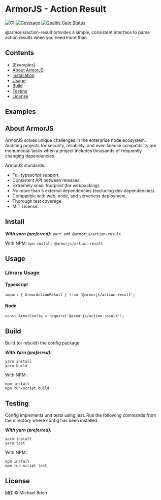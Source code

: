# ArmorJS - Action Result

![CI](https://github.com/armorjs/action-result/workflows/CI/badge.svg?branch=master) [![Coverage](https://sonarcloud.io/api/project_badges/measure?project=armorjs_action-result&metric=coverage)](https://sonarcloud.io/dashboard?id=armorjs_action-result) [![Quality Gate Status](https://sonarcloud.io/api/project_badges/measure?project=armorjs_action-result&metric=alert_status)](https://sonarcloud.io/dashboard?id=armorjs_action-result)


@armorjs/action-result provides a simple, consistent interface to parse action results when you need more than

## Contents
- [Examples]
- [About ArmorJS](#about-armorjs)
- [Installation](#Installation)
- [Usage](#usage)
- [Build](#build)
- [Testing](#testing)
- [License](#license)

## Examples

## About ArmorJS
ArmorJS solves unique challenges in the enterprise node ecosystem. Auditing projects for security, reliability, and even license compatibility are monumental tasks when a project includes thousands of frequently changing dependencies.

ArmorJS standards:
* Full typescript support.
* Consistent API between releases.
* Extremely small footprint (for webpacking).
* No more than 5 external dependencies (excluding dev dependencies).
* Compatible with web, node, and serverless deployment.
* Thorough test coverage.
* MIT License.

## Install

***With yarn (preferred):***
```yarn add @armorjs/action-result```

With NPM:
```npm install @armorjs/action-result```

## Usage

### Library Usage

#### Typescript
```
import { ArmorActionResult } from '@armorjs/action-result';
```

#### Node
```
const ArmorConfig = require('@armorjs/action-result');
```

## Build
Build (or rebuild) the config package:

***With Yarn (preferred):***
```
yarn install
yarn build
```

With NPM:
```
npm install
npm run-script build
```

## Testing

Config implements unit tests using jest. Run the following commands from the directory where config has been installed.

***With yarn (preferred):***
```
yarn install
yarn test
```

With NPM:
```
npm install
npm run-script test
```

## License
[MIT](LICENSE) &copy; Michael Brich